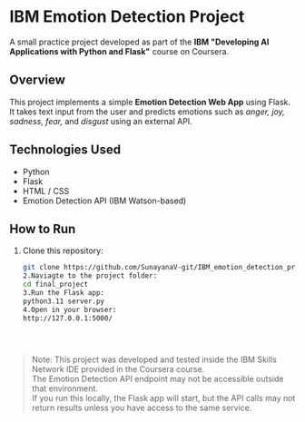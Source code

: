 # IBM Emotion Detection Project 
A small practice project developed as part of the **IBM "Developing AI Applications with Python and Flask"** course on Coursera.

##  Overview
This project implements a simple **Emotion Detection Web App** using Flask.  
It takes text input from the user and predicts emotions such as *anger, joy, sadness, fear,* and *disgust* using an external API.

## Technologies Used
- Python  
- Flask  
- HTML / CSS  
- Emotion Detection API (IBM Watson-based)  

## How to Run
1. Clone this repository:
   ```bash
   git clone https://github.com/SunayanaV-git/IBM_emotion_detection_project
   2.Naviagte to the project folder:
   cd final_project
   3.Run the Flask app:
   python3.11 server.py
   4.Open in your browser:
   http://127.0.0.1:5000/

   



>  Note: This project was developed and tested inside the IBM Skills Network IDE provided in the Coursera course.  
> The Emotion Detection API endpoint may not be accessible outside that environment.  
> If you run this locally, the Flask app will start, but the API calls may not return results unless you have access to the same service.

   
